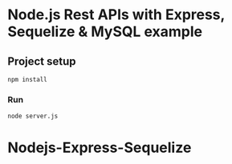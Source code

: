 # Node.js Rest APIs with Express, Sequelize & MySQL example


## Project setup
```
npm install
```

### Run
```
node server.js
```
# Nodejs-Express-Sequelize
